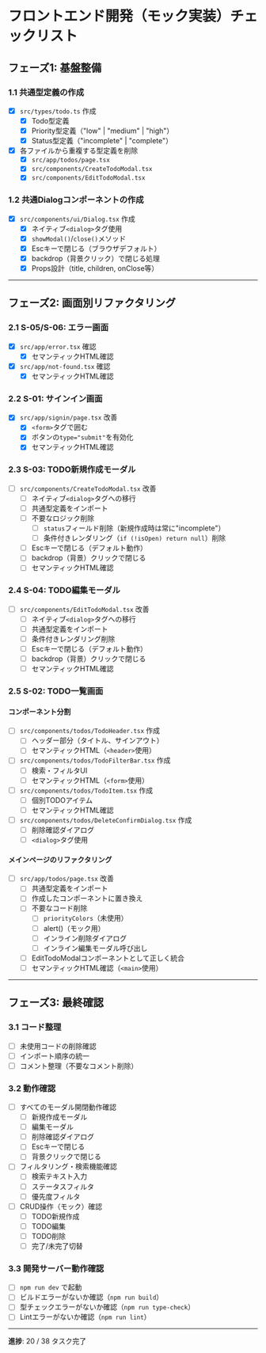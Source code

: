 # フロントエンド開発（モック実装）チェックリスト

## フェーズ1: 基盤整備

### 1.1 共通型定義の作成

- [x] `src/types/todo.ts` 作成
  - [x] Todo型定義
  - [x] Priority型定義（"low" | "medium" | "high"）
  - [x] Status型定義（"incomplete" | "complete"）
- [x] 各ファイルから重複する型定義を削除
  - [x] `src/app/todos/page.tsx`
  - [x] `src/components/CreateTodoModal.tsx`
  - [x] `src/components/EditTodoModal.tsx`

### 1.2 共通Dialogコンポーネントの作成

- [x] `src/components/ui/Dialog.tsx` 作成
  - [x] ネイティブ`<dialog>`タグ使用
  - [x] `showModal()`/`close()`メソッド
  - [x] Escキーで閉じる（ブラウザデフォルト）
  - [x] backdrop（背景クリック）で閉じる処理
  - [x] Props設計（title, children, onClose等）

---

## フェーズ2: 画面別リファクタリング

### 2.1 S-05/S-06: エラー画面

- [x] `src/app/error.tsx` 確認
  - [x] セマンティックHTML確認
- [x] `src/app/not-found.tsx` 確認
  - [x] セマンティックHTML確認

### 2.2 S-01: サインイン画面

- [x] `src/app/signin/page.tsx` 改善
  - [x] `<form>`タグで囲む
  - [x] ボタンの`type="submit"`を有効化
  - [x] セマンティックHTML確認

### 2.3 S-03: TODO新規作成モーダル

- [ ] `src/components/CreateTodoModal.tsx` 改善
  - [ ] ネイティブ`<dialog>`タグへの移行
  - [ ] 共通型定義をインポート
  - [ ] 不要なロジック削除
    - [ ] `status`フィールド削除（新規作成時は常に"incomplete"）
    - [ ] 条件付きレンダリング（`if (!isOpen) return null`）削除
  - [ ] Escキーで閉じる（デフォルト動作）
  - [ ] backdrop（背景）クリックで閉じる
  - [ ] セマンティックHTML確認

### 2.4 S-04: TODO編集モーダル

- [ ] `src/components/EditTodoModal.tsx` 改善
  - [ ] ネイティブ`<dialog>`タグへの移行
  - [ ] 共通型定義をインポート
  - [ ] 条件付きレンダリング削除
  - [ ] Escキーで閉じる（デフォルト動作）
  - [ ] backdrop（背景）クリックで閉じる
  - [ ] セマンティックHTML確認

### 2.5 S-02: TODO一覧画面

#### コンポーネント分割

- [ ] `src/components/todos/TodoHeader.tsx` 作成
  - [ ] ヘッダー部分（タイトル、サインアウト）
  - [ ] セマンティックHTML（`<header>`使用）
- [ ] `src/components/todos/TodoFilterBar.tsx` 作成
  - [ ] 検索・フィルタUI
  - [ ] セマンティックHTML（`<form>`使用）
- [ ] `src/components/todos/TodoItem.tsx` 作成
  - [ ] 個別TODOアイテム
  - [ ] セマンティックHTML確認
- [ ] `src/components/todos/DeleteConfirmDialog.tsx` 作成
  - [ ] 削除確認ダイアログ
  - [ ] `<dialog>`タグ使用

#### メインページのリファクタリング

- [ ] `src/app/todos/page.tsx` 改善
  - [ ] 共通型定義をインポート
  - [ ] 作成したコンポーネントに置き換え
  - [ ] 不要なコード削除
    - [ ] `priorityColors`（未使用）
    - [ ] alert()（モック用）
    - [ ] インライン削除ダイアログ
    - [ ] インライン編集モーダル呼び出し
  - [ ] EditTodoModalコンポーネントとして正しく統合
  - [ ] セマンティックHTML確認（`<main>`使用）

---

## フェーズ3: 最終確認

### 3.1 コード整理

- [ ] 未使用コードの削除確認
- [ ] インポート順序の統一
- [ ] コメント整理（不要なコメント削除）

### 3.2 動作確認

- [ ] すべてのモーダル開閉動作確認
  - [ ] 新規作成モーダル
  - [ ] 編集モーダル
  - [ ] 削除確認ダイアログ
  - [ ] Escキーで閉じる
  - [ ] 背景クリックで閉じる
- [ ] フィルタリング・検索機能確認
  - [ ] 検索テキスト入力
  - [ ] ステータスフィルタ
  - [ ] 優先度フィルタ
- [ ] CRUD操作（モック）確認
  - [ ] TODO新規作成
  - [ ] TODO編集
  - [ ] TODO削除
  - [ ] 完了/未完了切替

### 3.3 開発サーバー動作確認

- [ ] `npm run dev` で起動
- [ ] ビルドエラーがないか確認（`npm run build`）
- [ ] 型チェックエラーがないか確認（`npm run type-check`）
- [ ] Lintエラーがないか確認（`npm run lint`）

---

**進捗**: 20 / 38 タスク完了
